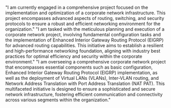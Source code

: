 "I am currently engaged in a comprehensive project focused on the implementation and optimization of a corporate network infrastructure. This project encompasses advanced aspects of routing, switching, and security protocols to ensure a robust and efficient networking environment for the organization."
"I am tasked with the meticulous planning and execution of a corporate network project, involving fundamental configuration tasks and the implementation of Enhanced Interior Gateway Routing Protocol (EIGRP) for advanced routing capabilities. This initiative aims to establish a resilient and high-performance networking foundation, aligning with industry best practices for optimal efficiency and security within the corporate environment."
"I am overseeing a comprehensive corporate network project that encompasses essential components such as basic configuration, Enhanced Interior Gateway Routing Protocol (EIGRP) implementation, as well as the deployment of Virtual LANs (VLANs), Inter-VLAN routing, and Network Address Translation with Port Address Translation (NAT PAT). This multifaceted initiative is designed to ensure a sophisticated and secure network infrastructure, fostering efficient communication and connectivity across various segments within the organization."

















